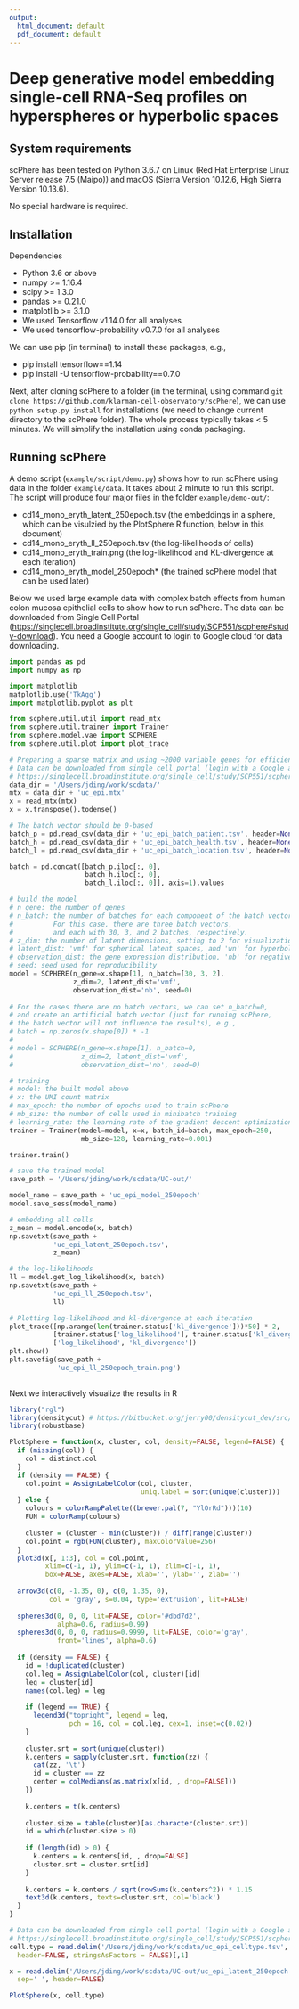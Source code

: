 ```yaml
---
output:
  html_document: default
  pdf_document: default
---
```


Deep generative model embedding single-cell RNA-Seq profiles on hyperspheres or hyperbolic spaces
====================

## System requirements
 scPhere has been tested on Python 3.6.7 on Linux (Red Hat Enterprise Linux Server release 7.5 (Maipo)) and macOS (Sierra Version 10.12.6, High Sierra Version 10.13.6). 

No special hardware is required.


## Installation 

Dependencies

* Python 3.6 or above 
* numpy >= 1.16.4
* scipy >= 1.3.0
* pandas >= 0.21.0
* matplotlib >= 3.1.0
* We used Tensorflow v1.14.0 for all analyses
* We used tensorflow-probability v0.7.0 for all analyses

We can use pip (in terminal) to install these packages, e.g., 

* pip install tensorflow==1.14
* pip install -U tensorflow-probability==0.7.0

Next, after cloning scPhere to a folder (in the terminal, using command `git clone https://github.com/klarman-cell-observatory/scPhere`), we can use `python setup.py install` for installations (we need to change current directory to the scPhere folder). The whole process typically takes < 5 minutes. We will simplify the installation using conda packaging.


## Running scPhere

A demo script (`example/script/demo.py`) shows how to run scPhere using data in the folder `example/data`. 
It takes about 2 minute to run this script. The script will produce four major files in the folder `example/demo-out/`: 

* cd14_mono_eryth_latent_250epoch.tsv (the embeddings in a sphere, which can be visulzied by the PlotSphere R function, below in this document)
* cd14_mono_eryth_ll_250epoch.tsv (the log-likelihoods of cells)
* cd14_mono_eryth_train.png (the log-likelihood and KL-divergence at each iteration)
* cd14_mono_eryth_model_250epoch* (the trained scPhere model that can be used later)


Below we used large example data with complex batch effects from human colon mucosa epithelial cells to show how to run scPhere. 
The data can be downloaded from Single Cell Portal (https://singlecell.broadinstitute.org/single_cell/study/SCP551/scphere#study-download). 
You need a Google account to login to Google cloud for data downloading. 

```python
import pandas as pd
import numpy as np

import matplotlib
matplotlib.use('TkAgg')
import matplotlib.pyplot as plt

from scphere.util.util import read_mtx
from scphere.util.trainer import Trainer
from scphere.model.vae import SCPHERE
from scphere.util.plot import plot_trace

# Preparing a sparse matrix and using ~2000 variable genes for efficiency. 
# Data can be downloaded from single cell portal (login with a Google account):
# https://singlecell.broadinstitute.org/single_cell/study/SCP551/scphere#study-download
data_dir = '/Users/jding/work/scdata/'
mtx = data_dir + 'uc_epi.mtx'
x = read_mtx(mtx)
x = x.transpose().todense()

# The batch vector should be 0-based
batch_p = pd.read_csv(data_dir + 'uc_epi_batch_patient.tsv', header=None)
batch_h = pd.read_csv(data_dir + 'uc_epi_batch_health.tsv', header=None)
batch_l = pd.read_csv(data_dir + 'uc_epi_batch_location.tsv', header=None)

batch = pd.concat([batch_p.iloc[:, 0],
                   batch_h.iloc[:, 0],
                   batch_l.iloc[:, 0]], axis=1).values

# build the model
# n_gene: the number of genes
# n_batch: the number of batches for each component of the batch vector.
#          For this case, there are three batch vectors, 
#          and each with 30, 3, and 2 batches, respectively.
# z_dim: the number of latent dimensions, setting to 2 for visualizations
# latent_dist: 'vmf' for spherical latent spaces, and 'wn' for hyperbolic latent spaces
# observation_dist: the gene expression distribution, 'nb' for negative binomial
# seed: seed used for reproducibility
model = SCPHERE(n_gene=x.shape[1], n_batch=[30, 3, 2],
                z_dim=2, latent_dist='vmf',
                observation_dist='nb', seed=0)
                
# For the cases there are no batch vectors, we can set n_batch=0, 
# and create an artificial batch vector (just for running scPhere, 
# the batch vector will not influence the results), e.g.,
# batch = np.zeros(x.shape[0]) * -1
#
# model = SCPHERE(n_gene=x.shape[1], n_batch=0,
#                 z_dim=2, latent_dist='vmf',
#                 observation_dist='nb', seed=0)

# training
# model: the built model above
# x: the UMI count matrix
# max_epoch: the number of epochs used to train scPhere
# mb_size: the number of cells used in minibatch training
# learning_rate: the learning rate of the gradient descent optimization algorithm
trainer = Trainer(model=model, x=x, batch_id=batch, max_epoch=250,
                  mb_size=128, learning_rate=0.001)

trainer.train()

# save the trained model
save_path = '/Users/jding/work/scdata/UC-out/'

model_name = save_path + 'uc_epi_model_250epoch'
model.save_sess(model_name)

# embedding all cells
z_mean = model.encode(x, batch)
np.savetxt(save_path +
           'uc_epi_latent_250epoch.tsv',
           z_mean)

# the log-likelihoods
ll = model.get_log_likelihood(x, batch)
np.savetxt(save_path +
           'uc_epi_ll_250epoch.tsv',
           ll)

# Plotting log-likelihood and kl-divergence at each iteration
plot_trace([np.arange(len(trainer.status['kl_divergence']))*50] * 2,
           [trainer.status['log_likelihood'], trainer.status['kl_divergence']],
           ['log_likelihood', 'kl_divergence'])
plt.show()
plt.savefig(save_path +
            'uc_epi_ll_250epoch_train.png')
            
```

Next we interactively visualize the results in R

```R
library("rgl")
library(densitycut) # https://bitbucket.org/jerry00/densitycut_dev/src/master/
library(robustbase)

PlotSphere = function(x, cluster, col, density=FALSE, legend=FALSE) {
  if (missing(col)) {
    col = distinct.col
  }
  if (density == FALSE) {
    col.point = AssignLabelColor(col, cluster, 
                                 uniq.label = sort(unique(cluster)))
  } else {
    colours = colorRampPalette((brewer.pal(7, "YlOrRd")))(10)
    FUN = colorRamp(colours)
    
    cluster = (cluster - min(cluster)) / diff(range(cluster))
    col.point = rgb(FUN(cluster), maxColorValue=256)
  }
  plot3d(x[, 1:3], col = col.point, 
         xlim=c(-1, 1), ylim=c(-1, 1), zlim=c(-1, 1), 
         box=FALSE, axes=FALSE, xlab='', ylab='', zlab='')
  
  arrow3d(c(0, -1.35, 0), c(0, 1.35, 0), 
          col = 'gray', s=0.04, type='extrusion', lit=FALSE)
  
  spheres3d(0, 0, 0, lit=FALSE, color='#dbd7d2', 
            alpha=0.6, radius=0.99)
  spheres3d(0, 0, 0, radius=0.9999, lit=FALSE, color='gray', 
            front='lines', alpha=0.6)
  
  if (density == FALSE) {
    id = !duplicated(cluster)
    col.leg = AssignLabelColor(col, cluster)[id]
    leg = cluster[id]
    names(col.leg) = leg
    
    if (legend == TRUE) {
      legend3d("topright", legend = leg, 
               pch = 16, col = col.leg, cex=1, inset=c(0.02)) 
    }
    
    cluster.srt = sort(unique(cluster))
    k.centers = sapply(cluster.srt, function(zz) {
      cat(zz, '\t')
      id = cluster == zz
      center = colMedians(as.matrix(x[id, , drop=FALSE]))
    })
    
    k.centers = t(k.centers)
    
    cluster.size = table(cluster)[as.character(cluster.srt)]
    id = which(cluster.size > 0)
    
    if (length(id) > 0) {
      k.centers = k.centers[id, , drop=FALSE]
      cluster.srt = cluster.srt[id]
    }
    
    k.centers = k.centers / sqrt(rowSums(k.centers^2)) * 1.15
    text3d(k.centers, texts=cluster.srt, col='black')
  }
}

# Data can be downloaded from single cell portal (login with a Google account):
# https://singlecell.broadinstitute.org/single_cell/study/SCP551/scphere#study-download
cell.type = read.delim('/Users/jding/work/scdata/uc_epi_celltype.tsv', 
  header=FALSE, stringsAsFactors = FALSE)[,1]

x = read.delim('/Users/jding/work/scdata/UC-out/uc_epi_latent_250epoch.tsv', 
  sep=' ', header=FALSE)

PlotSphere(x, cell.type)

```




